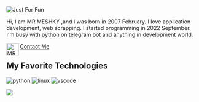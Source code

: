 <!-- # <a href="https://github.com/MR-MESHKY"> MR MESHKY </a> -->
<img align="center" src="https://user-images.githubusercontent.com/121286220/228952124-4a51bfe9-2ac4-43b9-9ca3-76a1f2640437.svg" alt= "Just For Fun">

Hi, I am MR MESHKY ,and I was born in 2007 February.
I love application development, web scrapping. I started programming in 2022 September.
I'm busy with python on telegram bot and anything in development 
world.

<a href="https://t.me/MR_MESHKY">
	 Contact Me
	<img align="left" alt="MR-MESHKY | Telegram" width="32px" src="https://upload.wikimedia.org/wikipedia/commons/thumb/8/83/Telegram_2019_Logo.svg/1200px-Telegram_2019_Logo.svg.png" />
</a>
<br>

## My Favorite Technologies
![python](https://img.shields.io/badge/Code-Python-informational?style=flat&logo=python&logoColor=white&color=informational)
![linux](https://img.shields.io/badge/OS-Linux-informational?style=flat&logo=linux&logoColor=white&color=informational)
![vscode](https://img.shields.io/badge/Editor-VsCode-informational?style=flat&logo=visual-studio-code&logoColor=white&color=informational)

<!-- ![](https://github-readme-stats.vercel.app/api?username=MR-MESHKY&show_icons=true&count_private=true&theme=transparent) -->
![](https://github-readme-stats.vercel.app/api/top-langs/?username=MR-MESHKY&count_private=true&layout=compact&theme=transparent)
